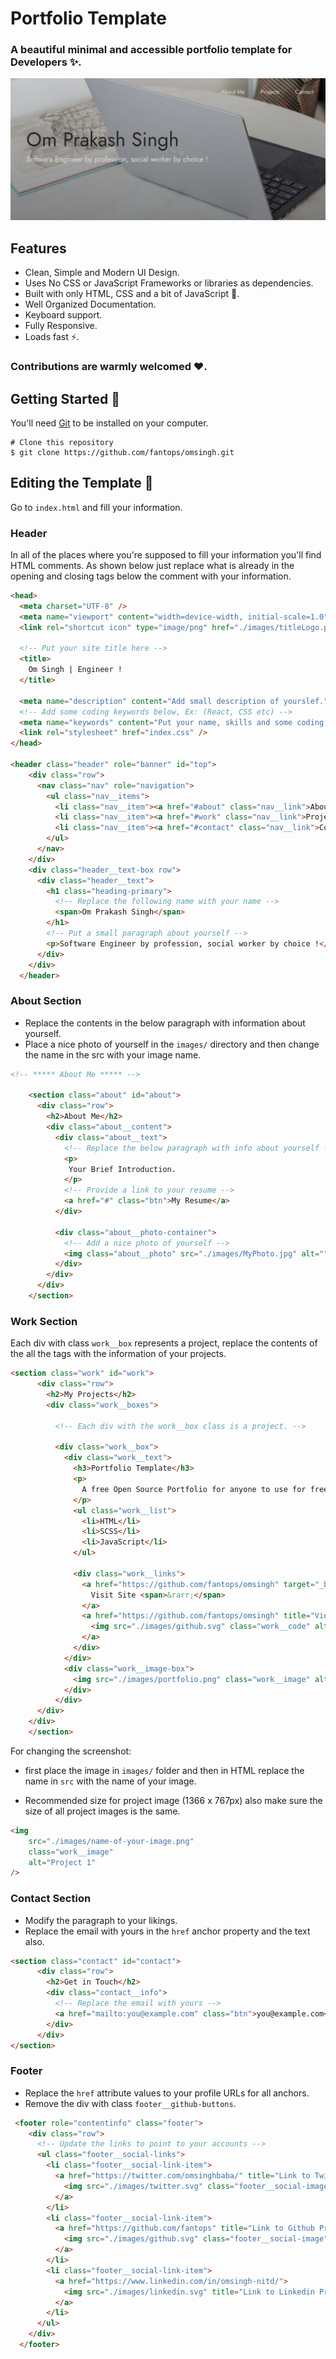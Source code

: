 # Portfolio Template

### A beautiful minimal and accessible portfolio template for Developers ✨.


![Portfolio Gif](/images/Portfolio.png)

## Features

- Clean, Simple and Modern UI Design.
- Uses No CSS or JavaScript Frameworks or libraries as dependencies.
- Built with only HTML, CSS and a bit of JavaScript 🔨.
- Well Organized Documentation.
- Keyboard support.
- Fully Responsive.
- Loads fast ⚡.


### Contributions are warmly welcomed ❤️.

## Getting Started 🚀

You'll need [Git](https://git-scm.com) to be installed on your computer. 
```
# Clone this repository
$ git clone https://github.com/fantops/omsingh.git
```

## Editing the Template 🔨

Go to `index.html` and fill your information. 

### Header

In all of the places where you're supposed to fill your information you'll find HTML comments. As shown below just replace what is already in the opening and closing tags below the comment with your information.

```html
<head>
  <meta charset="UTF-8" />
  <meta name="viewport" content="width=device-width, initial-scale=1.0" />
  <link rel="shortcut icon" type="image/png" href="./images/titleLogo.png" />

  <!-- Put your site title here -->
  <title>
    Om Singh | Engineer !
  </title>

  <meta name="description" content="Add small description of yourslef.">
  <!-- Add some coding keywords below, Ex: (React, CSS etc) -->
  <meta name="keywords" content="Put your name, skills and some coding keywords" />
  <link rel="stylesheet" href="index.css" />
</head>

<header class="header" role="banner" id="top">
    <div class="row">
      <nav class="nav" role="navigation">
        <ul class="nav__items">
          <li class="nav__item"><a href="#about" class="nav__link">About Me</a></li>
          <li class="nav__item"><a href="#work" class="nav__link">Projects</a></li>
          <li class="nav__item"><a href="#contact" class="nav__link">Contact</a></li>
        </ul>
      </nav>
    </div>
    <div class="header__text-box row">
      <div class="header__text">
        <h1 class="heading-primary">
          <!-- Replace the following name with your name -->
          <span>Om Prakash Singh</span>
        </h1>
        <!-- Put a small paragraph about yourself -->
        <p>Software Engineer by profession, social worker by choice !</p>
      </div>
    </div>
  </header>
```

### About Section

- Replace the contents in the below paragraph with information about yourself.
- Place a nice photo of yourself in the `images/` directory and then change the name in the src with your image name.

```html
<!-- ***** About Me ***** -->

    <section class="about" id="about">
      <div class="row">
        <h2>About Me</h2>
        <div class="about__content">
          <div class="about__text">
            <!-- Replace the below paragraph with info about yourself -->
            <p>
             Your Brief Introduction.
            </p>
            <!-- Provide a link to your resume -->
            <a href="#" class="btn">My Resume</a>
          </div>

          <div class="about__photo-container">
            <!-- Add a nice photo of yourself -->
            <img class="about__photo" src="./images/MyPhoto.jpg" alt="" />
          </div>
        </div>
      </div>
    </section>
```

### Work Section

Each div with class `work__box` represents a project, replace the contents of the all the tags with the information of your projects.

```html
<section class="work" id="work">
      <div class="row">
        <h2>My Projects</h2>
        <div class="work__boxes">

          <!-- Each div with the work__box class is a project. -->

          <div class="work__box">
            <div class="work__text">
              <h3>Portfolio Template</h3>
              <p>
                A free Open Source Portfolio for anyone to use for free.
              </p>
              <ul class="work__list">
                <li>HTML</li>
                <li>SCSS</li>
                <li>JavaScript</li>
              </ul>

              <div class="work__links">
                <a href="https://github.com/fantops/omsingh" target="_blank" class="link__text">
                  Visit Site <span>&rarr;</span>
                </a>
                <a href="https://github.com/fantops/omsingh" title="View Source Code" target="_blank">
                  <img src="./images/github.svg" class="work__code" alt="GitHub">
                </a>
              </div>
            </div>
            <div class="work__image-box">
              <img src="./images/portfolio.png" class="work__image" alt="Open Source Project" />
            </div>
          </div>
      </div>
    </div>
    </section>
```

For changing the screenshot:
- first place the image in `images/` folder and then in HTML replace the name in `src` with the name of your image.

- Recommended size for project image (1366 x 767px) also make sure the size of all  project images is the same.

```html
<img
    src="./images/name-of-your-image.png"
    class="work__image"
    alt="Project 1"
/>
```




### Contact Section

- Modify the paragraph to your likings.
- Replace the email with yours in the `href` anchor property and the text also.

```html
<section class="contact" id="contact">
      <div class="row">
        <h2>Get in Touch</h2>
        <div class="contact__info">
          <!-- Replace the email with yours -->
          <a href="mailto:you@example.com" class="btn">you@example.com</a>
        </div>
      </div>
</section>
```

### Footer

- Replace the `href` attribute values to your profile URLs for all anchors.
- Remove the div with class `footer__github-buttons`.

```html
 <footer role="contentinfo" class="footer">
    <div class="row">
      <!-- Update the links to point to your accounts -->
      <ul class="footer__social-links">
        <li class="footer__social-link-item">
          <a href="https://twitter.com/omsinghbaba/" title="Link to Twitter Profile">
            <img src="./images/twitter.svg" class="footer__social-image" alt="Twitter">
          </a>
        </li>
        <li class="footer__social-link-item">
          <a href="https://github.com/fantops" title="Link to Github Profile">
            <img src="./images/github.svg" class="footer__social-image" alt="Github">
          </a>
        </li>
        <li class="footer__social-link-item">
          <a href="https://www.linkedin.com/in/omsingh-nitd/">
            <img src="./images/linkedin.svg" title="Link to Linkedin Profile" class="footer__social-image" alt="Linkedin">
          </a>
        </li>
      </ul>
    </div>
  </footer>
```